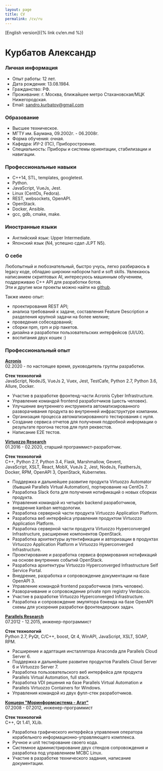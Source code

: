 ```yaml
---
layout: page
title: CV
permalink: /cv/ru
---
```

[English version]({% link cv/en.md %})

# Курбатов Александр

### Личная информация
* Опыт работы: 12 лет.
* Дата рождения: 13.08.1984.
* Гражданство: РФ.
* Проживание: г. Москва, ближайшее метро Стахановская/МЦК Нижегородская.
* Email: [sandro.kurbatov@gmail.com](mailto:sandro.kurbatov@gmail.com)


### Образование
* Высшее техническое.
* МГТУ им. Баумана, 09.2002г. - 06.2008г.
* Форма обучения: очная.
* Кафедра: ИУ-2 (ПС), Приборостроение.
* Специальность: Приборы и системы ориентации, стабилизации и навигации.


### Профессиональные навыки
* C++14, STL, templates, googletest.
* Python.
* JavaScript, VueJs, Jest.
* Linux (CentOs, Fedora).
* REST, websockets, OpenAPI.
* OpenStack.
* Docker, Ansible.
* gcc, gdb, cmake, make.


### Иностранные языки
* Английский язык: Upper Intermediate.
* Японский язык (N4, успешно сдал JLPT N5).


### О себе
Любопытный и любознательный, быстро учусь, легко разбираюсь в legacy коде, обладаю  широкии набором hard и soft skills.
Увлекаюсь написанием скриптовых AI, интересуюсь машинным обучением, поддерживаю C++ API для разработки ботов.  
Эти и другие мои проекты можно найти на [github](https://github.com/alkurbatov).

Также имею опыт:  

* проектирования REST API;
* анализа требований к задаче, составления Feature Description и разделения крупной задачи на более мелкие;
* проведения собеседований;
* сборки npm, rpm и pip пакетов.
* дизайна и разработки пользовательских интерфейсов (UI/UX).
* воспитания двух кошек :)


### Профессиональный опыт
**[Acronis](https://acronis.com)**  
02.2020 - по настоящее время, руководитель группы разработки.  

**Стек технологий**  
JavaScript, NodeJS, VueJs 2, Vuex, Jest, TestCafe, Python 2.7, Python 3.6, Allure, Docker.  

* Участие в разработке фронтенд-части Acronis Cyber Infrastructure.
* Управление командой frontend разработчиков (шесть человек).
* Улучшение внутреннего инструмента автоматизированного разворачивания продукта во внутренней инфраструктуре компании.
* Организация процесса автоматизированного тестирования с нуля.
* Создание сервиса отчетов для получения подробной информации о результате прогона тестов для пулл реквестов.
* Написание E2E тестов.

**[Virtuozzo Research](https://virtuozzo.com)**  
01.2016 - 02.2020, старший программист-разработчик.  

**Стек технологий**  
C++, Python 2.7, Python 3.4, Flask, Marshmallow, Gevent,  
JavaScript, XSLT, React, MobX, VueJs 2, Jest, NodeJs, FeathersJs,  
Docker, RPM, OpenAPI 3, OpenStack, Kubernetes.  

* Поддержка и дальнейшее развитие продукта Virtuozzo Automator (бывший Parallels Virtual Automation), портирование на CentOs 7.
* Разработка Slack бота для получения нотификаций о новых сборках продукта.
* Управления командой из четырёх backend разработчиков, внедрение kanban методологии.
* Разработка серверной части продукта Virtuozzo Application Platform.
* Разработка веб интерфейса управления продуктом Virtuozzo Application Platform.
* Разработка серверной части продукта Virtuozzo Hyperconverged Infrastructure, расширение компонентов OpenStack.
* Разработка архитектуры аутентификации и авторизации в продуктах Virtuozzo Application Platform и Virtuozzo Hyperconverged Infrastructure.
* Проектирование и разработка сервиса формирования нотификаций на основе внутренних событий OpenStack.
* Разработка архитектуры Virtuozzo Hyperconverged Infrastructure Self Service Portal.
* Внедрение, разработка и сопровождение документации на базе OpenAPI 3.
* Управление командой frontend разработчиков (пять человек).
* Разворачивание и сопровождение private npm registry Verdaccio.
* Участие в разработке Virtuozzo Hyperconverged Infrastructure.
* Разработка и сопровождение эмулятора бэкенда на базе OpenAPI схемы для ускорения разработки фронтендерских задач.

**[Parallels Research](https://www.parallels.com)**  
07.2012 - 12.2015, инженер-программист  

**Стек технологий**  
Python 2.7, PyQt, C/C++, boost, Qt 4, WinAPI, JavaScript, XSLT, SOAP, RPM.  

* Расширение и адаптация инсталлятора Anaconda для Parallels Cloud Server 6.
* Поддержка и дальнейшее развитие продуктов Parallels Cloud Server 6 и Virtuozzo Server 7.
* Разработка пользовательского веб интерфейса для продукта Parallels Virtual Automation, full stack.
* Разработка VDI решения на базе Parallels Virtual Automation и Parallels Virtuozzo Containers for Windows.
* Управления командой из двух фулл-стек разработчиков.

**[Концерн "Моринформсистема - Агат"](https://concern-agat.ru)**  
07.2008 - 07.2012, инженер-программист  

**Стек технологий**  
C++, Qt 1.41, XLib.  

* Разработка графического интерфейса управления оператора корабельного информационно-управляющего комплекса.
* Ручное и unit тестирование своего кода.
* Системное администрирование двух стендов сопровождения и разработка под управлением МСВС Linux.
* Участие в разработке технического задания, написание документации.
